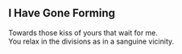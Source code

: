 I Have Gone Forming
-------------------
Towards those kiss of yours that wait for me.  
You relax in the divisions as in a sanguine vicinity.  
